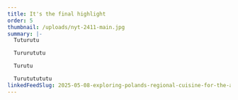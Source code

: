 ```yaml
---
title: It's the final highlight
order: 5
thumbnail: /uploads/nyt-2411-main.jpg
summary: |-
  Tuturutu

  Tururututu

  Turutu

  Turututututu
linkedFeedSlug: 2025-05-08-exploring-polands-regional-cuisine-for-the-ard
---
```


